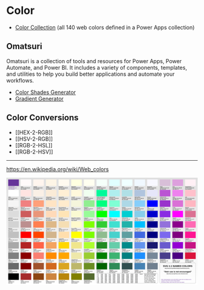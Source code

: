 # Color

- [Color Collection](color-collection.md) (all 140 web colors defined in a Power Apps collection)

## Omatsuri 

Omatsuri is a collection of tools and resources for Power Apps, Power Automate, and Power BI. It includes a variety of components, templates, and utilities to help you build better applications and automate your workflows.

- [Color Shades Generator](https://omatsuri.app/color-shades-generator)
- [Gradient Generator](https://omatsuri.app/gradient-generator)






## Color Conversions

- [[HEX-2-RGB]]
- [[HSV-2-RGB]]
- [[RGB-2-HSL]]
- [[RGB-2-HSV]] 

--- 

https://en.wikipedia.org/wiki/Web_colors

![Colors](./img/graColors.svg)